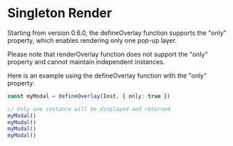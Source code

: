 # Singleton Render

Starting from version 0.6.0, the defineOverlay function supports the "only" property, which enables rendering only one pop-up layer.

Please note that renderOverlay function does not support the "only" property and cannot maintain independent instances.

Here is an example using the defineOverlay function with the "only" property:

```ts
const myModal = defineOverlay(Inst, { only: true })

// Only one instance will be displayed and returned
myModal()
myModal()
myModal()
myModal()
```
